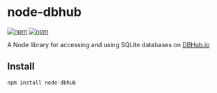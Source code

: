 # node-dbhub

[![npm](https://img.shields.io/npm/v/node-dbhub)](https://www.npmjs.com/package/node-dbhub)
[![npm](https://img.shields.io/npm/dm/node-dbhub)](https://www.npmjs.com/package/node-dbhub)

A Node library for accessing and using SQLite databases on [DBHub.io](https://dbhub.io/)

## Install

```bash
npm install node-dbhub
```
